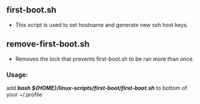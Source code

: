 ## first-boot.sh
- This script is used to set hostname and generate new ssh host keys.

## remove-first-boot.sh
- Removes the lock that prevents first-boot.sh to be ran more than once.


### Usage:
add ***bash ${HOME}/linux-scripts/first-boot/first-boot.sh*** to bottom of your ~/.profile

